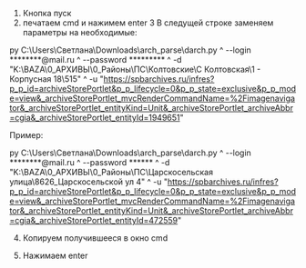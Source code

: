 1. Кнопка пуск
2. печатаем  cmd и нажимем enter
3 В следущей строке заменяем параметры на необходимые:

py C:\Users\Светлана\Downloads\arch_parse\darch.py ^
--login ********@mail.ru ^
--password ********* ^
-d "K:\BAZA\0_АРХИВЫ\0_Районы\ПС\Колтовские\С Колтовская\1 - Корпусная 18\515" ^
-u "https://spbarchives.ru/infres?p_p_id=archiveStorePortlet&p_p_lifecycle=0&p_p_state=exclusive&p_p_mode=view&_archiveStorePortlet_mvcRenderCommandName=%2Fimagenavigator&_archiveStorePortlet_entityKind=Unit&_archiveStorePortlet_archiveAbbr=cgia&_archiveStorePortlet_entityId=1949651"

Пример:

py C:\Users\Светлана\Downloads\arch_parse\darch.py ^
--login ********@mail.ru ^
--password ****** ^
-d "K:\BAZA\0_АРХИВЫ\0_Районы\ПС\Царскосельская улица\8626_Царскосельской ул 4" ^
-u "https://spbarchives.ru/infres?p_p_id=archiveStorePortlet&p_p_lifecycle=0&p_p_state=exclusive&p_p_mode=view&_archiveStorePortlet_mvcRenderCommandName=%2Fimagenavigator&_archiveStorePortlet_entityKind=Unit&_archiveStorePortlet_archiveAbbr=cgia&_archiveStorePortlet_entityId=472559"

4. Копируем получившееся в окно cmd

5. Нажимаем enter
